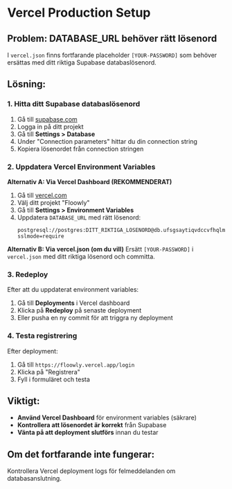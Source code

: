 # Vercel Production Setup

## Problem: DATABASE_URL behöver rätt lösenord

I `vercel.json` finns fortfarande placeholder `[YOUR-PASSWORD]` som behöver ersättas med ditt riktiga Supabase databaslösenord.

## Lösning:

### 1. Hitta ditt Supabase databaslösenord

1. Gå till [supabase.com](https://supabase.com)
2. Logga in på ditt projekt
3. Gå till **Settings > Database**
4. Under "Connection parameters" hittar du din connection string
5. Kopiera lösenordet från connection stringen

### 2. Uppdatera Vercel Environment Variables

**Alternativ A: Via Vercel Dashboard (REKOMMENDERAT)**
1. Gå till [vercel.com](https://vercel.com)
2. Välj ditt projekt "Floowly"
3. Gå till **Settings > Environment Variables**
4. Uppdatera `DATABASE_URL` med rätt lösenord:
   ```
   postgresql://postgres:DITT_RIKTIGA_LÖSENORD@db.ufsgsaytiqvdccvfhqlm.supabase.co:5432/postgres?sslmode=require
   ```

**Alternativ B: Via vercel.json (om du vill)**
Ersätt `[YOUR-PASSWORD]` i `vercel.json` med ditt riktiga lösenord och committa.

### 3. Redeploy

Efter att du uppdaterat environment variables:
1. Gå till **Deployments** i Vercel dashboard
2. Klicka på **Redeploy** på senaste deployment
3. Eller pusha en ny commit för att triggra ny deployment

### 4. Testa registrering

Efter deployment:
1. Gå till `https://floowly.vercel.app/login`
2. Klicka på "Registrera"
3. Fyll i formuläret och testa

## Viktigt:

- **Använd Vercel Dashboard** för environment variables (säkrare)
- **Kontrollera att lösenordet är korrekt** från Supabase
- **Vänta på att deployment slutförs** innan du testar

## Om det fortfarande inte fungerar:

Kontrollera Vercel deployment logs för felmeddelanden om databasanslutning.
